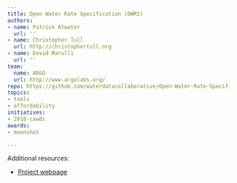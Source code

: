 ```yaml
---
title: Open Water Rate Specification (OWRS)
authors:
- name: Patrick Atwater
  url: ''
- name: Christopher Tull
  url: http://christophertull.org
- name: David Marulli
  url: ''
team:
  name: ARGO
  url: http://www.argolabs.org/
repo: https://github.com/waterdatacollaborative/Open-Water-Rate-Specification
topics:
- tools
- affordability
initiatives:
- 2018-cawdc
awards:
- moonshot

---
```




Additional resources:

- [Project webpage](https://github.com/California-Data-Collaborative)

